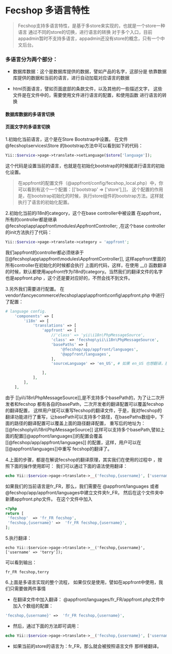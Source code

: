 Fecshop 多语言特性
==================

> Fecshop支持多语言特性，是基于多store来实现的，也就是一个store一种语言
> 通过不同的store的切换，进行语言的转换
> 对于多个入口，目前appadmin暂时不支持多语言，appadmin还没有store的概念，只有一个中文后台。

### 多语言分为两个部分：
- 数据库数据：这个是数据库提供的数据，譬如产品的名字，这部分是
依靠数据库提供的数据和当前的语言，进行自动加载对应语言的数据

- html页面语言，譬如页面底部的条款文件，以及其他的一些描述文字，
这些文件是在文件中的，需要使用文件进行语言的配置，和使用函数
进行语言的转换

#### 数据库数据的多语言切换


#### 页面文字的多语言切换

1.初始化当前语言，这个是在Store Bootstrap中设置。
在文件 @fecshop\services\Store 的bootstrap方法中可以看到如下的代码：

```php
Yii::$service->page->translate->setLanguage($store['language']);
```

这个代码是设置当前的语言，也就是在初始化bootstrap的时候就进行语言的初始化设置。

> 在appfront的配置文件（@appfront/config/fecshop_local.php）中，你可以看到有这个一个配置：[['bootstrap' => ['store'],]]，
> 这个配置的作用是，在bootstrap初始化的时候，执行store组件的bootstrap方法。这样就执行了语言的初始化配置。

2.初始化当前的i18n的category，这个在base controller中被设置
在appfront，所有的controller都是继承 @fecshop\app\appfront\modules\AppfrontController;
,在这个base controller的init方法执行了代码：

```php
Yii::$service->page->translate->category = 'appfront';
```

我们appfront的controller都必须继承于[[@fecshop\app\appfront\modules\AppfrontController]],
这样appfront里面的所有controller在初始化的时候都会执行
上面的代码，这样，在使用 __() 函数翻译的时候，默认都使用appfront作为i18n的category。当然我们的翻译文件的名字也是appfront.php
，这个还是要对应好的，不然会找不到文件。

3.另外我们需要进行配置。
在vendor\fancyecommerce\fecshop\app\appfront\config\appfront.php
中进行了配置：

```php
# language config.
	'components' => [
		'i18n' => [
			'translations' => [
				'appfront' => [
					//'class' => 'yii\i18n\PhpMessageSource',
					'class' => 'fecshop\yii\i18n\PhpMessageSource',
					'basePaths' => [
						'@fecshop/app/appfront/languages',
						'@appfront/languages',
					],
					'sourceLanguage' => 'en_US', # 如果 en_US 也想翻译，那么可以改成en_XX。

				],
			],
		],
	],
```

由于 [[yii\i18n\PhpMessageSource]],是不支持多个basePath的，为了让二次开发者和fecshop
都有各自的basePath，二次开发者的翻译配置可以覆盖fecshop的翻译配置，
这样用户就可以重写fecshop的翻译文件，于是，我对fecshop的
翻译功能进行了重写，让basePath可以支持多个路径，在basePaths数组中，下面的路径的翻译配置可以覆盖上面的路径翻译配置，
重写后的地址为：[[@fecshop\yii\i18n\PhpMessageSource]]
这样可以支持多个basePath,譬如上面的配置[[@appfront/languages]]的配置会覆盖[[@fecshop/app/appfront/languages]]
的配置，这样，用户可以在[[@appfront/languages]]中重写
fecshop的翻译了。


4.上面的步骤，都是在解说fecshop的翻译原理，其实我们在使用的过程中
，按照下面的操作使用即可：
我们可以通过下面的语法使用翻译：

```php
echo Yii::$service->page->translate->__('fecshop,{username}', ['username' => 'terry']);

```

如果我们的当前语言是fr_FR，那么，我们需要在
@appfront/languages 或者
@fecshop/app/appfront/languages中建立文件夹fr_FR，
然后在这个文件夹中新建appfront.php文件。
在这个文件中加入

```php
<?php
return [
 'fecshop'  => 'fr_FR fecshop',
 'fecshop,{username}' =>  'fr_FR fecshop,{username}',
];
```

5.执行翻译：

```
echo Yii::$service->page->translate->__('fecshop,{username}', ['username' => 'terry']);
```

可以看到输出：

```
fr_FR fecshop,terry 
```

6.上面是多语言实现的整个流程，
如果仅仅是使用，譬如在appfront中使用，我们只需要做两件事情
- 在翻译文件中加入翻译：
@appfront/languages/fr_FR/appfront.php文件中加入个数组的配置：

```php
'fecshop,{username}' =>  'fr_FR fecshop,{username}',
```

- 然后，通过下面的方法即可调用：

```php
echo Yii::$service->page->translate->__('fecshop,{username}', ['username' => 'terry']);
```

- 如果当前的store的语言为：fr_FR，那么就会被按照语言文件
那样被翻译。






















